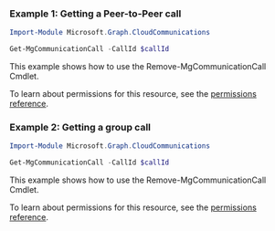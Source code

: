 ### Example 1: Getting a Peer-to-Peer call

```powershellImport-Module Microsoft.Graph.CloudCommunications

Get-MgCommunicationCall -CallId $callId
```
This example shows how to use the Remove-MgCommunicationCall Cmdlet.
To learn about permissions for this resource, see the [permissions reference](/graph/permissions-reference).

### Example 2: Getting a group call

```powershellImport-Module Microsoft.Graph.CloudCommunications

Get-MgCommunicationCall -CallId $callId
```
This example shows how to use the Remove-MgCommunicationCall Cmdlet.
To learn about permissions for this resource, see the [permissions reference](/graph/permissions-reference).

